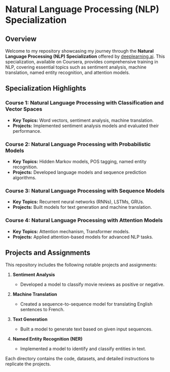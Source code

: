 # Natural Language Processing (NLP) Specialization

## Overview

Welcome to my repository showcasing my journey through the **Natural Language Processing (NLP) Specialization** offered by [deeplearning.ai](https://www.deeplearning.ai/). This specialization, available on Coursera, provides comprehensive training in NLP, covering essential topics such as sentiment analysis, machine translation, named entity recognition, and attention models.

## Specialization Highlights

### Course 1: Natural Language Processing with Classification and Vector Spaces
- **Key Topics:** Word vectors, sentiment analysis, machine translation.
- **Projects:** Implemented sentiment analysis models and evaluated their performance.

### Course 2: Natural Language Processing with Probabilistic Models
- **Key Topics:** Hidden Markov models, POS tagging, named entity recognition.
- **Projects:** Developed language models and sequence prediction algorithms.

### Course 3: Natural Language Processing with Sequence Models
- **Key Topics:** Recurrent neural networks (RNNs), LSTMs, GRUs.
- **Projects:** Built models for text generation and machine translation.

### Course 4: Natural Language Processing with Attention Models
- **Key Topics:** Attention mechanism, Transformer models.
- **Projects:** Applied attention-based models for advanced NLP tasks.

## Projects and Assignments

This repository includes the following notable projects and assignments:

1. **Sentiment Analysis**
   - Developed a model to classify movie reviews as positive or negative.

2. **Machine Translation**
   - Created a sequence-to-sequence model for translating English sentences to French.

3. **Text Generation**
   - Built a model to generate text based on given input sequences.

4. **Named Entity Recognition (NER)**
   - Implemented a model to identify and classify entities in text.

Each directory contains the code, datasets, and detailed instructions to replicate the projects.

